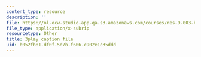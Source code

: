 ```yaml
---
content_type: resource
description: ''
file: https://ol-ocw-studio-app-qa.s3.amazonaws.com/courses/res-9-003-brains-minds-and-machines-summer-course-summer-2015/b052fb81df0f5d7bf606c902e1c35ddd_6iW0beoK2tI.srt
file_type: application/x-subrip
resourcetype: Other
title: 3play caption file
uid: b052fb81-df0f-5d7b-f606-c902e1c35ddd
---
```

